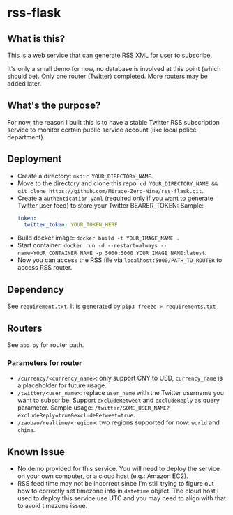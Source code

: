 # rss-flask

## What is this?

This is a web service that can generate RSS XML for user to subscribe.

It's only a small demo for now, no database is involved at this point (which should be). Only one router (Twitter) completed. More routers may be added later.

## What's the purpose?

For now, the reason I built this is to have a stable Twitter RSS subscription service to monitor certain public service account (like local police department).

## Deployment

- Create a directory: `mkdir YOUR_DIRECTORY_NAME`.
- Move to the directory and clone this repo: `cd YOUR_DIRECTORY_NAME && git clone https://github.com/Mirage-Zero-Nine/rss-flask.git`.
- Create a `authentication.yaml` (required only if you want to generate Twitter user feed) to store your Twitter BEARER_TOKEN:
  Sample:
  ```yaml
  token:
    twitter_token: YOUR_TOKEN_HERE
  ```
- Build docker image: `docker build -t YOUR_IMAGE_NAME .`
- Start container: `docker run -d --restart=always --name=YOUR_CONTAINER_NAME -p 5000:5000 YOUR_IMAGE_NAME:latest`.
- Now you can access the RSS file via `localhost:5000/PATH_TO_ROUTER` to access RSS router.


## Dependency

See `requirement.txt`. It is generated by `pip3 freeze > requirements.txt`

## Routers

See `app.py` for router path. 

### Parameters for router
- `/currency/<currency_name>`: only support CNY to USD, `currency_name` is a placeholder for future usage.
- `/twitter/<user_name>`: replace `user_name` with the Twitter username you want to subscribe. Support `excludeRetweet` and  `excludeReply` as query parameter. Sample usage: `/twitter/SOME_USER_NAME?excludeReply=true&excludeRetweet=true`.
- `/zaobao/realtime/<region>`: two regions supported for now: `world` and `china`.

## Known Issue
- No demo provided for this service. You will need to deploy the service on your own computer, or a cloud host (e.g.: Amazon EC2).
- RSS feed time may not be incorrect since I'm still trying to figure out how to correctly set timezone info in `datetime` object. The cloud host I used to deploy this service use UTC and you may need to align with that to avoid timezone issue.  
